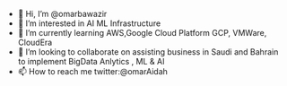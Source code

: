 - 👋 Hi, I’m @omarbawazir
- 👀 I’m interested in AI ML Infrastructure 
- 🌱 I’m currently learning  AWS,Google Cloud Platform GCP, VMWare, CloudEra
- 💞️ I’m looking to collaborate on assisting business in Saudi and Bahrain to implement BigData Anlytics , ML & AI
- 📫 How to reach me twitter:@omarAidah

<!---
omarbawazir/omarbawazir is a ✨ special ✨ repository because its `README.md` (this file) appears on your GitHub profile.
You can click the Preview link to take a look at your changes.
--->
